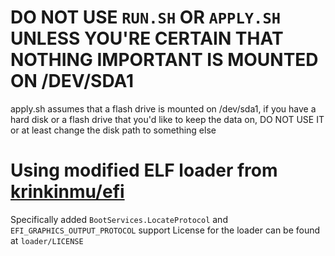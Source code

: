 # DO NOT USE `RUN.SH` OR `APPLY.SH` UNLESS YOU'RE CERTAIN THAT NOTHING IMPORTANT IS MOUNTED ON /DEV/SDA1
apply.sh assumes that a flash drive is mounted on /dev/sda1, if you have a hard disk or a flash drive that you'd like to keep the data on, DO NOT USE IT or at least change the disk path to something else

# Using modified ELF loader from [krinkinmu/efi](https://github.com/krinkinmu/efi/tree/master)
Specifically added `BootServices.LocateProtocol` and `EFI_GRAPHICS_OUTPUT_PROTOCOL` support
License for the loader can be found at `loader/LICENSE`
